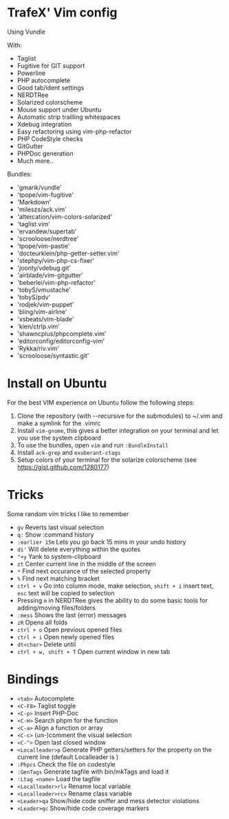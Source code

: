 TrafeX' Vim config
==================
Using Vundle

With:

* Taglist
* Fugitive for GIT support
* Powerline
* PHP autocomplete
* Good tab/ident settings
* NERDTRee
* Solarized colorscheme
* Mouse support under Ubuntu
* Automatic strip trailling whitespaces
* Xdebug integration
* Easy refactoring using vim-php-refactor
* PHP CodeStyle checks
* GitGutter
* PHPDoc generation
* Much more..

Bundles:

* 'gmarik/vundle'
* 'tpope/vim-fugitive'
* 'Markdown'
* 'mileszs/ack.vim'
* 'altercation/vim-colors-solarized'
* 'taglist.vim'
* 'ervandew/supertab'
* 'scrooloose/nerdtree'
* 'tpope/vim-pastie'
* 'docteurklein/php-getter-setter.vim'
* 'stephpy/vim-php-cs-fixer'
* 'joonty/vdebug.git'
* 'airblade/vim-gitgutter'
* 'beberlei/vim-php-refactor'
* 'tobyS/vmustache'
* 'tobyS/pdv'
* 'rodjek/vim-puppet'
* 'bling/vim-airline'
* 'xsbeats/vim-blade'
* 'kien/ctrlp.vim'
* 'shawncplus/phpcomplete.vim'
* 'editorconfig/editorconfig-vim'
* 'Rykka/riv.vim'
* 'scrooloose/syntastic.git'

Install on Ubuntu
================
For the best VIM experience on Ubuntu follow the following steps:

1. Clone the repository (with --recursive for the submodules) to ~/.vim and make a symlink for the .vimrc
2. Install `vim-gnome`, this gives a better integration on your terminal and let you use the system clipboard
3. To use the bundles, open `vim` and run `:BundleInstall`
4. Install `ack-grep` and `exuberant-ctags`
5. Setup colors of your terminal for the solarize colorscheme (see https://gist.github.com/1280177)

Tricks
======
Some random vim tricks I like to remember

* `gv` Reverts last visual selection
* `q:` Show :command history
* `:earlier 15m` Lets you go back 15 mins in your undo history
* `di'` Will delete everything within the quotes
* `"+y` Yank to system-clipboard
* `zt` Center current line in the middle of the screen
* `*` Find next occurance of the selected property
* `%` Find next matching bracket
* `ctrl + v` Go into column mode, make selection, `shift + i` insert text, `esc` text will be copied to selection
* Pressing `m` in NERDTRee gives the ability to do some basic tools for adding/moving files/folders
* `:mess` Shows the last (error) messages
* `zR` Opens all folds
* `ctrl + o` Open previous opened files
* `ctrl + i` Open newly opened files
* `dt<char>` Delete until <char>
* `ctrl + w, shift + T` Open current window in new tab

Bindings
========
* `<tab>` Autocomplete
* `<C-F8>` Taglist toggle
* `<C-p>` Insert PHP-Doc
* `<C-H>` Search phpm for the function
* `<C-a>` Align a function or array
* `<C-c>` (un-)comment the visual selection
* `<C-^>` Open last closed window
* `<Localleader>p` Generate PHP getters/setters for the property on the current line (default Localleader is \)
* `:Phpcs` Check the file on codestyle
* `:GenTags` Generate tagfile with bin/mkTags and load it
* `:Ltag <name>` Load the tagfile
* `<Localleader>rlv` Rename local variable
* `<Localleader>rcv` Rename class variable
* `<Leader>qa` Show/hide code sniffer and mess detector violations
* `<Leader>qc` Show/hide code coverage markers
